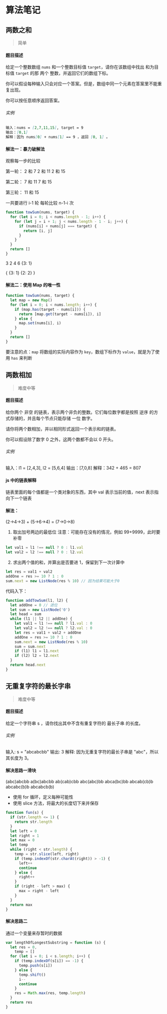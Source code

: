 # 算法笔记

## 两数之和

> 简单

#### 题目描述

给定一个整数数组 `nums` 和一个整数目标值 `target`，请你在该数组中找出 和为目标值 `target` 的那 两个 整数，并返回它们的数组下标。

你可以假设每种输入只会对应一个答案。但是，数组中同一个元素在答案里不能重复出现。

你可以按任意顺序返回答案。

###### 实例

```md
输入：nums = [2,7,11,15], target = 9
输出：[0,1]
解释：因为 nums[0] + nums[1] == 9 ，返回 [0, 1] 。
```

#### 解法一：暴力破解法

观察每一步的比较

第一轮：
2 和 7
2 和 11
2 和 15

第二轮：
7 和 11
7 和 15

第三轮：
11 和 15

一共要进行 i-1 轮
每轮比较 n-1-i 次

```js
function towSum(nums, target) {
  for (let i = 0; i < nums.length - 1; i++) {
    for (let j = i + 1; j < nums.length - 1 - i; j++) {
      if (nums[i] + nums[j] === target) {
        return [i, j]
      }
    }
  }
  return []
}
```

3 2 4 6
{3: 1}

{
{3: 1}
{2: 2}
}

#### 解法二：使用 Map 的唯一性

```js
function towSum(nums, target) {
  let map = new Map()
  for (let i = 0; i < nums.length; i++) {
    if (map.has(target - nums[i])) {
      return [map.get(target - nums[i]), i]
    } else {
      map.set(nums[i], i)
    }
  }
  return []
}
```

要注意的点：`map` 将数组的实际内容作为 `key`，数组下标作为 `value`，就是为了使用 `has` 来判断

## 两数相加

> 难度中等

#### 题目描述

给你两个 非空 的链表，表示两个非负的整数。它们每位数字都是按照 逆序 的方式存储的，并且每个节点只能存储 一位 数字。

请你将两个数相加，并以相同形式返回一个表示和的链表。

你可以假设除了数字 0 之外，这两个数都不会以 0 开头。

###### 实例

输入：l1 = [2,4,3], l2 = [5,6,4]
输出：[7,0,8]
解释：342 + 465 = 807

#### js 中的链表解释

链表里面的每个值都是一个类对象的东西，其中 val 表示当前的值，next 表示指向下一个链表

#### 解法：

(2->4->3) + (5->6->4) = (7->0->8)

1. 取出加号两边的最低位
   注意：可能存在没有的情况，例如 99+9999，此时要补零

```js
let val1 = l1 !== null ? 0 : l1.val
let val2 = l2 !== null ? 0 : l2.val
```

2. 求出两个值的和，并算出是否要进 1，保留到下一次计算中

```js
let res = val1 + val2
addOne = res >= 10 ? 1 : 0
sum.next = new ListNode(res % 10) // 因为结果可能大于0
```

代码入下：

```js
function addTowSum(l1, l2) {
  let addOne = 0 // 进位
  let sum = new ListNode('0')
  let head = sum
  while (l1 || l2 || addOne) {
    let val1 = l1 !== null ? l1.val : 0
    let val2 = l2 !== null ? l2.val : 0
    let res = val1 + val2 + addOne
    addOne = res >= 10 ? 1 : 0
    sum.next = new ListNode(res % 10)
    sum = sum.next
    if (l1) l1 = l1.next
    if (l2) l2 = l2.next
  }
  return head.next
}
```

## 无重复字符的最长字串

> 难度中等

#### 题目描述

给定一个字符串 s ，请你找出其中不含有重复字符的 最长子串 的长度。

###### 实例

输入: s = "abcabcbb"
输出: 3
解释: 因为无重复字符的最长子串是 "abc"，所以其长度为 3。

#### 解决思路一滑块

(abc)abcbb
a(bc)abcbb
ab(cab)cbb
abc(abc)bb
abca(bc)bb
abcab(cb)b
abcabc(b)b
abcabcb(b)

- 使用 for 循环，定义每种可能性
- 使用 slice 方法，将最大的长度切下来并保存

```js
function fun(s) {
  if (str.length <= 1) {
    return str.length
  }
  let left = 0
  let right = 1
  let max = 0
  let temp
  while (right < str.length) {
    temp = str.slice(left, right)
    if (temp.indexOf(str.charAt(right)) > -1) {
      left++
      continue
    } else {
      right++
    }
    if (right - left > max) {
      max = right - left
    }
  }
  return max
}
```

#### 解决思路二

通过一个变量来存暂时的数据

```js
var lengthOfLongestSubstring = function (s) {
  let res = 0,
    temp = []
  for (let i = 0; i < s.length; i++) {
    if (temp.indexOf(s[i]) == -1) {
      temp.push(s[i])
    } else {
      temp.shift()
      i--
      continue
    }
    res = Math.max(res, temp.length)
  }
  return res
}
```
